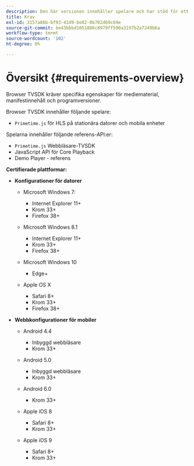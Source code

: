 ```yaml
---
description: Den här versionen innehåller spelare och har stöd för ett stort antal webbläsare.
title: Krav
exl-id: 3157a86b-bf93-41d9-be82-0b702d69c69e
source-git-commit: be43bbbd1051886c8979ff590a3197b2a7249b6a
workflow-type: tm+mt
source-wordcount: '102'
ht-degree: 0%

---
```


# Översikt {#requirements-overview}

Browser TVSDK kräver specifika egenskaper för mediematerial, manifestinnehåll och programversioner.

Browser TVSDK innehåller följande spelare:

* `Primetime.js` för HLS på stationära datorer och mobila enheter

Spelarna innehåller följande referens-API:er:

* `Primetime.js` Webbläsare-TVSDK
* JavaScript API för Core Playback
* Demo Player - referens

**Certifierade plattformar:**

* **Konfigurationer för datorer**

   * Microsoft Windows 7:

      * Internet Explorer 11+
      * Krom 33+
      * Firefox 38+
   * Microsoft Windows 8.1

      * Internet Explorer 11+
      * Krom 33+
      * Firefox 38+
   * Microsoft Windows 10

      * Edge+
   * Apple OS X

      * Safari 8+
      * Krom 33+
      * Firefox 38+




* **Webbkonfigurationer för mobiler**

   * Android 4.4

      * Inbyggd webbläsare
      * Krom 33+
   * Android 5.0

      * Inbyggd webbläsare
      * Krom 33+
   * Android 6.0

      * Krom 33+
   * Apple iOS 8

      * Safari 8+
      * Krom 33+
   * Apple iOS 9

      * Safari 8+
      * Krom 33+
